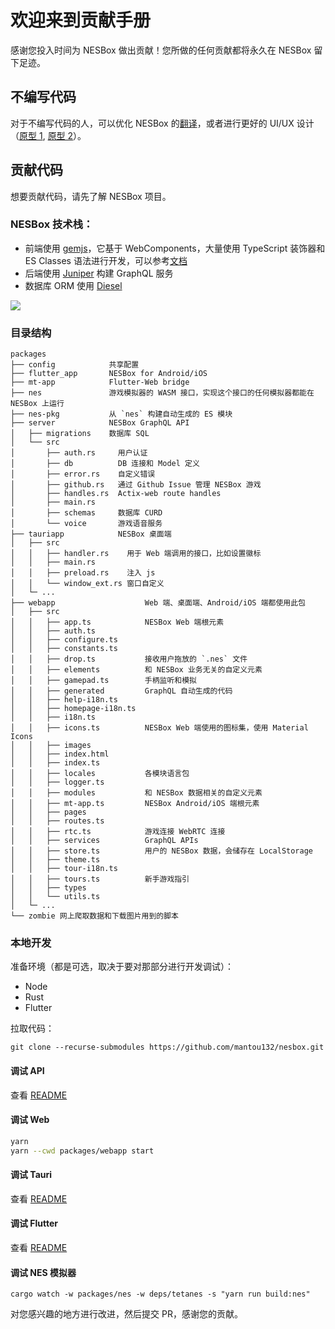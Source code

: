 # 欢迎来到贡献手册

感谢您投入时间为 NESBox 做出贡献！您所做的任何贡献都将永久在 NESBox 留下足迹。

## 不编写代码

对于不编写代码的人，可以优化 NESBox 的[翻译](https://github.com/mantou132/nesbox/tree/master/packages/webapp/src/locales)，或者进行更好的 UI/UX 设计（[原型 1](https://www.figma.com/file/N6DxApZl41524ey9fVL6LF/NESBox?node-id=0%3A1), [原型 2](https://www.figma.com/file/XSQ8Pc5s1SBpbyqDUFzdZe/NESBox-Flutter?node-id=0%3A1)）。

## 贡献代码

想要贡献代码，请先了解 NESBox 项目。

### NESBox 技术栈：

- 前端使用 [gemjs](https://github.com/mantou132/gem)，它基于 WebComponents，大量使用 TypeScript 装饰器和 ES Classes 语法进行开发，可以参考[文档](https://gemjs.org/en/guide/basic/reactive-element#life-cycle)
- 后端使用 [Juniper](https://docs.rs/juniper/latest/juniper/index.html) 构建 GraphQL 服务
- 数据库 ORM 使用 [Diesel](https://diesel.rs/)

![](https://cdn-images.postach.io/300e62d3-c3ba-45f5-a14e-8abaf49d8e67/04f5e711-c258-48ec-81ce-3fb80bfe523e/3531c750-fb91-442a-b9ea-824b176788c3.png)

### 目录结构

```
packages
├── config            共享配置
├── flutter_app       NESBox for Android/iOS
├── mt-app            Flutter-Web bridge
├── nes               游戏模拟器的 WASM 接口，实现这个接口的任何模拟器都能在 NESBox 上运行
├── nes-pkg           从 `nes` 构建自动生成的 ES 模块
├── server            NESBox GraphQL API
│   ├── migrations    数据库 SQL
│   └── src
│       ├── auth.rs     用户认证
│       ├── db          DB 连接和 Model 定义
│       ├── error.rs    自定义错误
│       ├── github.rs   通过 Github Issue 管理 NESBox 游戏
│       ├── handles.rs  Actix-web route handles
│       ├── main.rs
│       ├── schemas     数据库 CURD
│       └── voice       游戏语音服务
├── tauriapp            NESBox 桌面端
│   ├── src
│   │   ├── handler.rs    用于 Web 端调用的接口，比如设置徽标
│   │   ├── main.rs
│   │   ├── preload.rs    注入 js
│   │   └── window_ext.rs 窗口自定义
│   └─ ...
├── webapp                    Web 端、桌面端、Android/iOS 端都使用此包
│   ├── src
│   │   ├── app.ts            NESBox Web 端根元素
│   │   ├── auth.ts
│   │   ├── configure.ts
│   │   ├── constants.ts
│   │   ├── drop.ts           接收用户拖放的 `.nes` 文件
│   │   ├── elements          和 NESBox 业务无关的自定义元素
│   │   ├── gamepad.ts        手柄监听和模拟
│   │   ├── generated         GraphQL 自动生成的代码
│   │   ├── help-i18n.ts
│   │   ├── homepage-i18n.ts
│   │   ├── i18n.ts
│   │   ├── icons.ts          NESBox Web 端使用的图标集，使用 Material Icons
│   │   ├── images
│   │   ├── index.html
│   │   ├── index.ts
│   │   ├── locales           各模块语言包
│   │   ├── logger.ts
│   │   ├── modules           和 NESBox 数据相关的自定义元素
│   │   ├── mt-app.ts         NESBox Android/iOS 端根元素
│   │   ├── pages
│   │   ├── routes.ts
│   │   ├── rtc.ts            游戏连接 WebRTC 连接
│   │   ├── services          GraphQL APIs
│   │   ├── store.ts          用户的 NESBox 数据，会储存在 LocalStorage
│   │   ├── theme.ts
│   │   ├── tour-i18n.ts
│   │   ├── tours.ts          新手游戏指引
│   │   ├── types
│   │   └── utils.ts
│   └─ ...
└── zombie 网上爬取数据和下载图片用到的脚本
```

### 本地开发

准备环境（都是可选，取决于要对那部分进行开发调试）：

- Node
- Rust
- Flutter

拉取代码：

```
git clone --recurse-submodules https://github.com/mantou132/nesbox.git
```

#### 调试 API

查看 [README](packages/server/README.md)

#### 调试 Web

```bash
yarn
yarn --cwd packages/webapp start
```

#### 调试 Tauri

查看 [README](packages/tauriapp/README.md)

#### 调试 Flutter

查看 [README](packages/flutter_app/README.md)

#### 调试 NES 模拟器

```
cargo watch -w packages/nes -w deps/tetanes -s "yarn run build:nes"
```

对您感兴趣的地方进行改进，然后提交 PR，感谢您的贡献。
